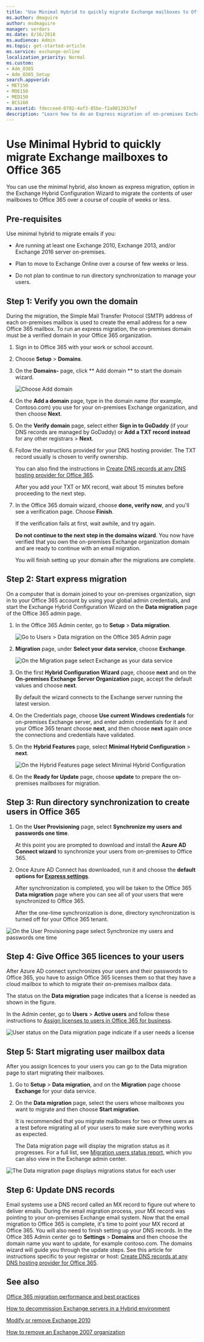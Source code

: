 ```yaml
---
title: "Use Minimal Hybrid to quickly migrate Exchange mailboxes to Office 365"
ms.author: dmaguire
author: msdmaguire
manager: serdars
ms.date: 8/16/2018
ms.audience: Admin
ms.topic: get-started-article
ms.service: exchange-online
localization_priority: Normal
ms.custom:
- Adm_O365
- Adm_O365_Setup
search.appverid:
- MET150
- MOE150
- MED150
- BCS160
ms.assetid: fdecceed-0702-4af3-85be-f2a0013937ef
description: "Learn how to do an Express migration of on-premises Exchange mailboxes to Office 365.."
---
```


# Use Minimal Hybrid to quickly migrate Exchange mailboxes to Office 365

You can use the minimal hybrid, also known as express migration, option in the Exchange Hybrid Configuration Wizard to migrate the contents of user mailboxes to Office 365 over a course of couple of weeks or less. 
  
## Pre-requisites

Use minimal hybrid to migrate emails if you:
  
-  Are running at least one Exchange 2010, Exchange 2013, and/or Exchange 2016 server on-premises. 
    
- Plan to move to Exchange Online over a course of few weeks or less.
    
- Do not plan to continue to run directory synchronization to manage your users.
    
## Step 1: Verify you own the domain
<a name="VerifyDomain"> </a>

During the migration, the Simple Mail Transfer Protocol (SMTP) address of each on-premises mailbox is used to create the email address for a new Office 365 mailbox. To run an express migration, the on-premises domain must be a verified domain in your Office 365 organization.
  
1. Sign in to Office 365 with your work or school account.
    
2. Choose **Setup** \> **Domains**.
    
3. On the **Domains-** page, click ** Add domain ** to start the domain wizard. 
    
    ![Choose Add domain](media/b0267b62-3f20-4c76-be75-40f9c2274433.png)
  
4. On the **Add a domain** page, type in the domain name (for example, Contoso.com) you use for your on-premises Exchange organization, and then choose **Next**.
    
5. On the **Verify domain** page, select either **Sign in to GoDaddy** (if your DNS records are managed by GoDaddy) or **Add a TXT record instead** for any other registrars \> **Next**.
    
6. Follow the instructions provided for your DNS hosting provider. The TXT record usually is chosen to verify ownership.
    
    You can also find the instructions in [Create DNS records at any DNS hosting provider for Office 365](https://support.office.com/article/7b7b075d-79f9-4e37-8a9e-fb60c1d95166).
    
    After you add your TXT or MX record, wait about 15 minutes before proceeding to the next step.
    
7. In the Office 365 domain wizard, choose **done, verify now**, and you'll see a verification page. Choose **Finish**.
    
    If the verification fails at first, wait awhile, and try again.
    
    **Do not continue to the next step in the domains wizard**. You now have verified that you own the on-premises Exchange organization domain and are ready to continue with an email migration. 
    
    You will finish setting up your domain after the migrations are complete.
    
## Step 2: Start express migration
<a name="Initiate"> </a>

On a computer that is domain joined to your on-premises organization, sign in to your Office 365 account by using your global admin credentials, and start the Exchange Hybrid Configuration Wizard on the **Data migration** page of the Office 365 admin page. 
  
1. In the Office 365 Admin center, go to **Setup** \> **Data migration**.
    
    ![Go to Users \> Data migration on the Office 365 Admin page](media/95477fe8-d213-462d-bd77-a00e2354234b.png)
  
2. **Migration** page, under **Select your data service**, choose **Exchange**.
    
    ![On the Migration page select Exchange as your data service](media/f8fe6289-9aa6-4bbe-9a8f-0f424405c0e6.png)
  
3. On the first **Hybrid Configuration Wizard** page, choose **next** and on the **On-premises Exchange Server Organization** page, accept the default values and choose **next**.
    
    By default the wizard connects to the Exchange server running the latest version.
    
4. On the Credentials page, choose **Use current Windows credentials** for on-premises Exchange server, and enter admin credentials for it and your Office 365 tenant choose **next**, and then choose **next** again once the connections and credentials have validated. 
    
5. On the **Hybrid Features** page, select **Minimal Hybrid Configuration** \> **next**.
    
    ![On the Hybrid Features page select Minimal Hybrid Configuration](media/40e3c3b9-5a95-4226-835f-eb99a23f9c18.png)
  
6. On the **Ready for Update** page, choose **update** to prepare the on-premises mailboxes for migration. 
    
## Step 3: Run directory synchronization to create users in Office 365
<a name="dirsync"> </a>

1. On the **User Provisioning** page, select **Synchronize my users and passwords one time**.
    
    At this point you are prompted to download and install the **Azure AD Connect wizard** to synchronize your users from on-premises to Office 365. 
    
2. Once Azure AD Connect has downloaded, run it and choose the **default options for [Express settings](https://go.microsoft.com/fwlink/p/?LinkID=698537)**. 
    
    After synchronization is completed, you will be taken to the Office 365 **Data migration** page where you can see all of your users that were synchronized to Office 365. 
    
    After the one-time synchronization is done, directory synchronization is turned off for your Office 365 tenant.
    
![On the User Provisioning page select Synchronize my users and passwords one time](media/8595f8d4-70d1-48f9-8e20-5106936dc148.png)
  
## Step 4: Give Office 365 licences to your users
<a name="licences"> </a>

After Azure AD connect synchronizes your users and their passwords to Office 365, you have to assign Office 365 licenses them so that they have a cloud mailbox to which to migrate their on-premises mailbox data.
  
The status on the **Data migration** page indicates that a license is needed as shown in the figure. 
  
In the Admin center, go to **Users** \> **Active users** and follow these instructions to [Assign licenses to users in Office 365 for business](https://support.office.com/article/997596b5-4173-4627-b915-36abac6786dc).
  
![User status on the Data migration page indicate if a user needs a license](media/f0f211f2-be43-493e-bf6b-e9279c76d03e.png)
  
## Step 5: Start migrating user mailbox data
<a name="migrate"> </a>

After you assign licences to your users you can go to the Data migration page to start migrating their mailboxes.
  
1. Go to **Setup** \> **Data migration**, and on the **Migration** page choose **Exchange** for your data service. 
    
2. On the **Data migration** page, select the users whose mailboxes you want to migrate and then choose **Start migration**.
    
    It is recommended that you migrate mailboxes for two or three users as a test before migrating all of your users to make sure everything works as expected. 
    
    The Data migration page will display the migration status as it progresses. For a full list, see [Migration users status report](migration-users-status-report.md), which you can also view in the Exchange admin center.
    
![The Data migration page displays migrations status for each user](media/e4433e1f-b071-4868-9b18-1ebca0d7c21e.png)
  
## Step 6: Update DNS records
<a name="DNS"> </a>

Email systems use a DNS record called an MX record to figure out where to deliver emails. During the email migration process, your MX record was pointing to your on-premises Exchange email system. Now that the email migration to Office 365 is complete, it's time to point your MX record at Office 365. You will also need to finish setting up your DNS records. In the Office 365 Admin center go to **Settings** \> **Domains** and then choose the domain name you want to update, for example contoso.com. The domains wizard will guide you through the update steps. See this article for instructions specific to your registrar or host: [Create DNS records at any DNS hosting provider for Office 365](https://support.office.com/article/7b7b075d-79f9-4e37-8a9e-fb60c1d95166#bkmk_add_mx).
  
## See also
<a name="DNS"> </a>

[Office 365 migration performance and best practices](office-365-migration-best-practices.md)
  
[How to decommission Exchange servers in a Hybrid environment](https://go.microsoft.com/fwlink/p/?linkid=839914)
  
[Modify or remove Exchange 2010](https://go.microsoft.com/fwlink/p/?LinkId=217936)
  
[How to remove an Exchange 2007 organization](https://go.microsoft.com/fwlink/p/?LinkID=100485)

